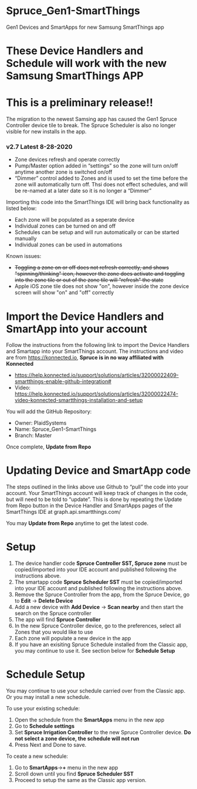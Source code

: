 # Spruce_Gen1-SmartThings
Gen1 Devices and SmartApps for new Samsung SmartThings app

# These Device Handlers and Schedule will work with the new Samsung SmartThings APP
# This is a preliminary release!!

The migration to the newest Samsing app has caused the Gen1 Spruce Controller device tile to break.
The Spruce Scheduler is also no longer visible for new installs in the app.

### v2.7 Latest 8-28-2020
- Zone devices refresh and operate correctly
- Pump/Master option added in “settings” so the zone will turn on/off anytime another zone is switched on/off
- “Dimmer” control added to Zones and is used to set the time before the zone will automatically turn off. Thsi does not effect schedules, and will be re-named at a later date so it is no longer a “Dimmer”

Importing this code into the SmartThings IDE will bring back functionality as listed below:
- Each zone will be populated as a seperate device
- Individual zones can be turned on and off
- Schedules can be setup and will run automatically or can be started manually
- Individual zones can be used in automations

Known issues:
- ~~Toggling a zone on or off does not refresh correctly, and shows "spinning/thinking" icon, however the zone does activate and toggling into the zone tile or out of the zone tile will "refresh" the state~~
- Apple iOS zone tile does not show "on", however inside the zone device screen will show "on" and "off" correctly

# Import the Device Handlers and SmartApp into your account

Follow the instructions from the following link to import the Device Handlers and Smartapp into your SmartThings account. The instructions and video are from https://konnected.io, **Spruce is in no way affiliated with Konnected**
- https://help.konnected.io/support/solutions/articles/32000022409-smartthings-enable-github-integration#
- Video: https://help.konnected.io/support/solutions/articles/32000022474-video-konnected-smartthings-installation-and-setup

You will add the GitHub Repository:
- Owner: PlaidSystems
- Name: Spruce_Gen1-SmartThings
- Branch: Master

Once complete, **Update from Repo**

# Updating Device and SmartApp code

The steps outlined in the links above use Github to “pull” the code into your account. Your SmartThings account will keep track of changes in the code, but will need to be told to “update”. This is done by repeating the Update from Repo button in the Device Handler and SmartApps pages of the SmartThings IDE at graph.api.smartthings.com/

You may **Update from Repo** anytime to get the latest code.

# Setup

1. The device handler code **Spruce Controller SST, Spruce zone** must be copied/imported into your IDE account and published following the instructions above.
2. The smartapp code **Spruce Scheduler SST** must be copied/imported into your IDE account and published following the instructions above.
3. Remove the Spruce Controller from the app, from the Spruce Device, go to **Edit** -> **Delete Device**
4. Add a new device with **Add Device** -> **Scan nearby** and then start the search on the Spruce controller
5. The app will find **Spruce Controller**
6. In the new Spruce Controller device, go to the preferences, select all Zones that you would like to use
7. Each zone will populate a new device in the app
8. If you have an exisiting Spruce Schedule installed from the Classic app, you may continue to use it. See section below for **Schedule Setup**

# Schedule Setup

You may continue to use your schedule carried over from the Classic app.  Or you may install a new schedule.

To use your existing schedule:
1. Open the schedule from the **SmartApps** menu in the new app
2. Go to **Schedule settings**
3. Set **Spruce Irrigation Controller** to the new Spruce Controller device.  **Do not select a zone device, the schedule will not run**
4. Press Next and Done to save.

To ceate a new schedule:
1. Go to **SmartApps**->**+** menu in the new app
2. Scroll down until you find **Spruce Scheduler SST**
3. Proceed to setup the same as the Classic app version.

